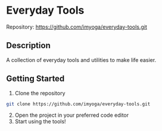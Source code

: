 # Everyday Tools

Repository: https://github.com/imyoga/everyday-tools.git

## Description
A collection of everyday tools and utilities to make life easier.

## Getting Started
1. Clone the repository
```bash
git clone https://github.com/imyoga/everyday-tools.git
```
2. Open the project in your preferred code editor
3. Start using the tools!
